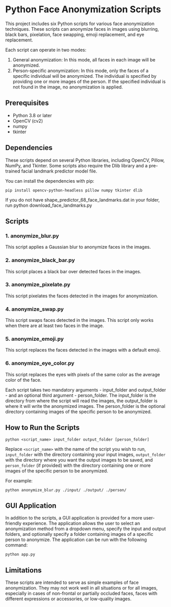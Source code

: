 # Python Face Anonymization Scripts

This project includes six Python scripts for various face anonymization techniques. These scripts can anonymize faces in images using blurring, black bars, pixelation, face swapping, emoji replacement, and eye replacement.

Each script can operate in two modes:

1. General anonymization: In this mode, all faces in each image will be anonymized.
2. Person-specific anonymization: In this mode, only the faces of a specific individual will be anonymized. The individual is specified by providing one or more images of the person. If the specified individual is not found in the image, no anonymization is applied.

## Prerequisites
- Python 3.8 or later
- OpenCV (cv2)
- numpy
- tkinter

## Dependencies

These scripts depend on several Python libraries, including OpenCV, Pillow, NumPy, and Tkinter. Some scripts also require the Dlib library and a pre-trained facial landmark predictor model file.

You can install the dependencies with pip:

`pip install opencv-python-headless pillow numpy tkinter dlib`

If you do not have shape_predictor_68_face_landmarks.dat in your folder, run python download_face_landmarks.py

## Scripts

### 1. anonymize_blur.py
This script applies a Gaussian blur to anonymize faces in the images.

### 2. anonymize_black_bar.py
This script places a black bar over detected faces in the images.

### 3. anonymize_pixelate.py
This script pixelates the faces detected in the images for anonymization.

### 4. anonymize_swap.py
This script swaps faces detected in the images. This script only works when there are at least two faces in the image.

### 5. anonymize_emoji.py
This script replaces the faces detected in the images with a default emoji.

### 6. anonymize_eye_color.py
This script replaces the eyes with pixels of the same color as the average color of the face.

Each script takes two mandatory arguments - input_folder and output_folder - and an optional third argument - person_folder. The input_folder is the directory from where the script will read the images, the output_folder is where it will write the anonymized images. The person_folder is the optional directory containing images of the specific person to be anonymized.

## How to Run the Scripts
```shell
python <script_name> input_folder output_folder [person_folder]
```
Replace `<script_name>` with the name of the script you wish to run, `input_folder` with the directory containing your input images, `output_folder` with the directory where you want the output images to be saved, and `person_folder` (if provided) with the directory containing one or more images of the specific person to be anonymized.

For example:
```shell
python anonymize_blur.py ./input/ ./output/ ./person/
```

## GUI Application
In addition to the scripts, a GUI application is provided for a more user-friendly experience. The application allows the user to select an anonymization method from a dropdown menu, specify the input and output folders, and optionally specify a folder containing images of a specific person to anonymize. The application can be run with the following command:

```shell
python app.py
```

## Limitations
These scripts are intended to serve as simple examples of face anonymization. They may not work well in all situations or for all images, especially in cases of non-frontal or partially occluded faces, faces with different expressions or accessories, or low-quality images.
